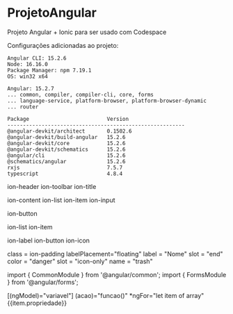 # ProjetoAngular
Projeto Angular + Ionic para ser usado com Codespace


Configurações adicionadas ao projeto:

    Angular CLI: 15.2.6
    Node: 16.16.0
    Package Manager: npm 7.19.1
    OS: win32 x64

    Angular: 15.2.7
    ... common, compiler, compiler-cli, core, forms
    ... language-service, platform-browser, platform-browser-dynamic
    ... router

    Package                         Version
    ---------------------------------------------------------
    @angular-devkit/architect       0.1502.6
    @angular-devkit/build-angular   15.2.6
    @angular-devkit/core            15.2.6
    @angular-devkit/schematics      15.2.6
    @angular/cli                    15.2.6
    @schematics/angular             15.2.6
    rxjs                            7.5.7
    typescript                      4.8.4

ion-header
ion-toolbar
ion-title

ion-content
ion-list
ion-item
ion-input

ion-button

ion-list
ion-item

ion-label
ion-button
ion-icon

class = ion-padding
labelPlacement="floating"
label = "Nome"
slot = "end" color = "danger"
slot = "icon-only" name = "trash"


import { CommonModule } from '@angular/common';
import { FormsModule } from '@angular/forms';

[(ngModel)="variavel"]
(acao)="funcao()"
*ngFor="let item of array"
{{item.propriedade}}